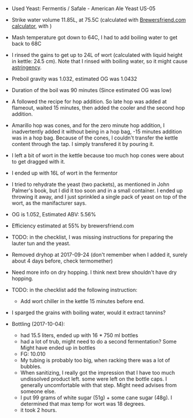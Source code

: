 * Used Yeast: Fermentis / Safale - American Ale Yeast US-05
* Strike water volume 11.85L, at 75.5C (calculated with [Brewersfriend.com calculator](https://www.brewersfriend.com/mash/), with ) 
* Mash temperature got down to 64C, I had to add boiling water to get back to 68C
* I rinsed the gains to get up to 24L of wort (calculated with liquid height in kettle: 24.5 cm). Note that I rinsed with boiling water, so it might cause [astringency](http://beersmith.com/blog/2015/10/25/astringency-from-grains-oversparging-and-hot-sparging-your-beer/).
* Preboil gravity was 1.032, estimated OG was 1.0432
* Duration of the boil was 90 minutes (Since estimated OG was low)
* A followed the recipe for hop addition. So late hop was added at flameout, waited 15 minutes, then added the cooler and the second hop addition.
* Amarillo hop was cones, and for the zero minute hop addition, I inadvertently added it without being in a hop bag, -15 minutes addition was in a hop bag. Because of the cones, I couldn't transfer the kettle content through the tap. I simply transfered it by pouring it.
* I left a bit of wort in the kettle because too much hop cones were about to get dragged with it.
* I ended up with 16L of wort in the fermentor
* I tried to rehydrate the yeast (two packets), as mentioned in John Palmer's book, but I did it too soon and in a small container. I ended up throwing it away, and I just sprinkled a single pack of yeast on top of the wort, as the manifacturer says.
* OG is 1.052, Estimated ABV: 5.56%
* Efficiency estimated at 55% by brewersfriend.com
* TODO: in the checklist, I was missing instructions for preparing the lauter tun and the yeast.
* Removed dryhop at 2017-09-24 (don't remember when I added it, surely about 4 days before, check termomether)
* Need more info on dry hopping. I think next brew shouldn't have dry hopping.
* TODO: in the checklist add the following instruction:
   * Add wort chiller in the kettle 15 minutes before end.
* I sparged the grains with boiling water, would it extract tannins?


* Bottling (2017-10-04):
    * had 15.5 liters, ended up with 16 * 750 ml bottles
    * had a lot of trub, might need to do a second fermentation? Some Might have ended up in bottles
    * FG: 10.010 
    * My tubing is probably too big, when racking there was a lot of bubbles.
    * When sanitizing, I really got the impression that I have too much undissolved product left. some were left on the bottle caps. I generally uncomfortable with that step. Might need advises from someone else.
    * I put 99 grams of white sugar (51g) + some cane sugar (48g). I determined that max temp for wort was 18 degrees.
    * it took 2 hours.
